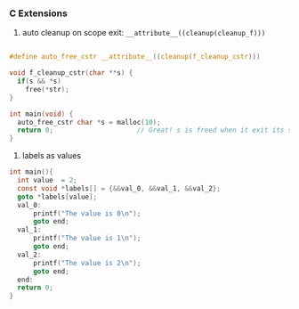 ### C Extensions

1. auto cleanup on scope exit: ```__attribute__((cleanup(cleanup_f)))```

  ```c
  
  #define auto_free_cstr __attribute__((cleanup(f_cleanup_cstr)))
  
  void f_cleanup_cstr(char **s) { 
    if(s && *s) 
      free(*str); 
  }
  
  int main(void) {
    auto_free_cstr char *s = malloc(10);
    return 0;                     // Great! s is freed when it exit its scope   
  }
  
  ```

1. labels as values

  ```c
  int main(){
    int value  = 2;
    const void *labels[] = {&&val_0, &&val_1, &&val_2};
    goto *labels[value];
    val_0:
        printf("The value is 0\n");
        goto end;
    val_1:
        printf("The value is 1\n");
        goto end;
    val_2:
        printf("The value is 2\n");
        goto end;
    end:
    return 0;
  }
  ```
